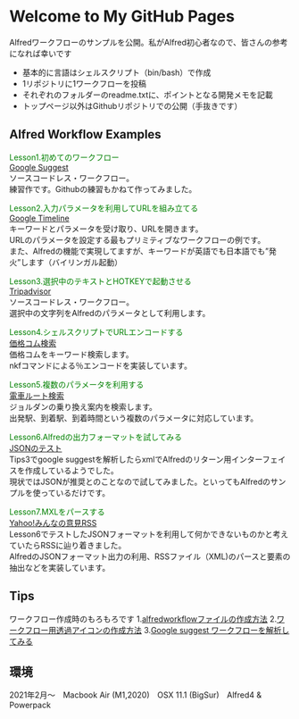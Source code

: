 # Welcome to My GitHub Pages

Alfredワークフローのサンプルを公開。私がAlfred初心者なので、皆さんの参考になれば幸いです
- 基本的に言語はシェルスクリプト（bin/bash）で作成
- 1リポジトリに1ワークフローを投稿
- それぞれのフォルダーのreadme.txtに、ポイントとなる開発メモを記載
- トップページ以外はGithubリポジトリでの公開（手抜きです）


## Alfred Workflow Examples

<font color='green'>Lesson1.初めてのワークフロー</font>　
<br>[Google Suggest](https://github.com/KitanoTamotsu/googlesuggest)
<br>ソースコードレス・ワークフロー。
<br>練習作です。Githubの練習もかねて作ってみました。


<font color='green'>Lesson2.入力パラメータを利用してURLを組み立てる</font>　
<br>[Google Timeline](https://github.com/KitanoTamotsu/googletimeline)
<br>キーワードとパラメータを受け取り、URLを開きます。
<br>URLのパラメータを設定する最もプリミティブなワークフローの例です。
<br>また、Alfredの機能で実現してますが、キーワードが英語でも日本語でも”発火”します（バイリンガル起動）




<font color='green'>Lesson3.選択中のテキストとHOTKEYで起動させる</font>　
<br>[Tripadvisor](https://github.com/KitanoTamotsu/tripadvisor)
<br>ソースコードレス・ワークフロー。
<br>選択中の文字列をAlfredのパラメータとして利用します。




<font color='green'>Lesson4.シェルスクリプトでURLエンコードする</font>　
<br>[価格コム検索](https://github.com/KitanoTamotsu/kakaku.comKeywordSearch)
<br>価格コムをキーワード検索します。
<br>nkfコマンドによる％エンコードを実装しています。




<font color='green'>Lesson5.複数のパラメータを利用する</font>　
<br>[電車ルート検索](https://github.com/KitanoTamotsu/norikae)
<br>ジョルダンの乗り換え案内を検索します。
<br>出発駅、到着駅、到着時間という複数のパラメータに対応しています。




<font color='green'>Lesson6.Alfredの出力フォーマットを試してみる</font>　
<br>[JSONのテスト](https://github.com/KitanoTamotsu/testjson)
<br>Tips3でgoogle suggestを解析したらxmlでAlfredのリターン用インターフェイスを作成しているようでした。
<br>現状ではJSONが推奨とのことなので試してみました。といってもAlfredのサンプルを使っているだけです。




<font color='green'>Lesson7.MXLをパースする</font>　
<br>[Yahoo!みんなの意見RSS](https://github.com/KitanoTamotsu/yahoo)
<br>Lesson6でテストしたJSONフォーマットを利用して何かできないものかと考えていたらRSSに辿り着きました。
<br>AlfredのJSONフォーマット出力の利用、RSSファイル（XML)のパースと要素の抽出などを実装しています。




## Tips
ワークフロー作成時のもろもろです
1.[alfredworkflowファイルの作成方法](https://github.com/KitanoTamotsu/tips1/)
2.[ワークフロー用透過アイコンの作成方法](https://github.com/KitanoTamotsu/tips2/)
3.[Google suggest ワークフローを解析してみる](https://github.com/KitanoTamotsu/tips3/)




## 環境
2021年2月〜　Macbook Air (M1,2020)　OSX 11.1 (BigSur)　Alfred4 & Powerpack
